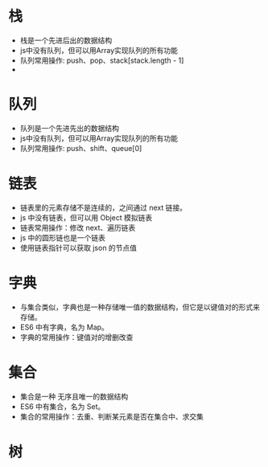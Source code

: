 # 栈

- 栈是一个先进后出的数据结构
- js中没有队列，但可以用Array实现队列的所有功能
- 队列常用操作: push、pop、stack[stack.length - 1]
- 
# 队列

- 队列是一个先进先出的数据结构
- js中没有队列，但可以用Array实现队列的所有功能
- 队列常用操作: push、shift、queue[0]


# 链表

- 链表里的元素存储不是连续的，之间通过 next 链接。
- js 中没有链表，但可以用 Object 模拟链表
- 链表常用操作：修改 next、遍历链表
- js 中的圆形链也是一个链表
- 使用链表指针可以获取 json 的节点值

# 字典

- 与集合类似，字典也是一种存储唯一值的数据结构，但它是以键值对的形式来存储。
- ES6 中有字典，名为 Map。
- 字典的常用操作：键值对的增删改查

# 集合

- 集合是一种 无序且唯一的数据结构
- ES6 中有集合，名为 Set。
- 集合的常用操作：去重、判断某元素是否在集合中、求交集


# 树
